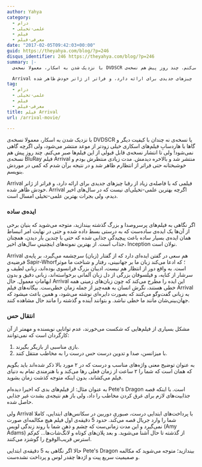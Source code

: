 ```yaml
---
author: Yahya
category:
  - درام
  - علمی-تخیلی
  - فیلم
  - معرفی-فیلم
date: "2017-02-05T09:42:03+00:00"
guid: https://theyahya.com/blog/?p=246
disqus_identifier: 246 https://theyahya.com/blog/?p=246
summary: |-
  با نزدیک شدن به اسکار، معمولا نسخه‌ی DVDSCR یا نسخه‌ی نه چندان با کیفیت دیگر و گاها با هاردسابِ فیلم‌های اسکاری خیلی زودتر از موعد منتشر می‌شود، ولی اگرچه گاهی نمی‌شود! ولی تا انتشار نسخه‌ی قابل قبولی از این فیلم‌ها صبر می‌کنم. چند روز پیش هم نسخه‌ی BluRay فیلم Arrival منتشر شد و بالاخره دیدمش. مدت زیادی منتظرش بودم و خوشبختانه حتی فراتر از انتظارم ظاهر شد و در نتیجه برآن شدم که کمی در موردش بنویسم.

  Arrival فیلمی که با فاصله‌ی زیاد از رقبا چیزهای جدیدی برای ارائه دارد، و فراتر از ژانر خودش ظاهر شده. Arrival اگرچه بهترین علمی-تخیلی‌ای نیست که در سال‌های اخیر دیدم، ولی بجرات بهترین علمی-تخیلی امسال است.
tag:
  - درام
  - علمی-تخیلی
  - فیلم
  - معرفی-فیلم
title: فیلم Arrival
url: /arrival-movie/

---
```

با نزدیک شدن به اسکار، معمولا نسخه‌ی DVDSCR یا نسخه‌ی نه چندان با کیفیت دیگر و گاها با هاردسابِ فیلم‌های اسکاری خیلی زودتر از موعد منتشر می‌شود، ولی اگرچه گاهی نمی‌شود! ولی تا انتشار نسخه‌ی قابل قبولی از این فیلم‌ها صبر می‌کنم. چند روز پیش هم نسخه‌ی BluRay فیلم Arrival منتشر شد و بالاخره دیدمش. مدت زیادی منتظرش بودم و خوشبختانه حتی فراتر از انتظارم ظاهر شد و در نتیجه برآن شدم که کمی در موردش بنویسم.

Arrival فیلمی که با فاصله‌ی زیاد از رقبا چیزهای جدیدی برای ارائه دارد، و فراتر از ژانر خودش ظاهر شده. Arrival اگرچه بهترین علمی-تخیلی‌ای نیست که در سال‌های اخیر دیدم، ولی بجرات بهترین علمی-تخیلی امسال است.

### ایده‌ی ساده

اگر نگاهی به فیلم‌های پرسروصدا و بزرگ گذشته بیندازید، متوجه می‌شوید که بنیان برخی از آن‌ها یک ایده‌ی ساده‌ست که به درستی بسط داده شده و حتی در نهایت امر انبساط همان ایده‌ی بسیار ساده باعث پیچیدگیِ جذابی شده که حتی با چندین بار دیدن، همچنان جذاب است. از بهترین نمونه‌های اینچنینیِ سال‌‌های اخیر، Inception نولان است.

Arrival هم سعی در گفتن ایده‌ای دارد که از گفتار (زبان) سرچشمه می‌گیرد، بر پایه‌ی فرضیه‌ی Sapir-Whorf؛ که ادعا می‌کند زبان ما بر جهانبینی، رفتار و شناخت ما موثر است. به واقع دور از انتظار هم نیست، ادیبان بزرگ فرانسوی بوده‌اند، زبانی لطیف و سرشار از کنایه، و فیلسوفان بزرگی از دل زبان آلمانی برخواسته‌اند، زبانی دقیق و بدون ابهاماتِ معمول. حال Arrival این ایده را مطرح می‌کند که چون زبان‌های زمینی همه خطی هستند، نگرش انسان به همه‌چیز از جمله زمان خطی‌ست. بیگانه‌های فیلم Arrival به زبانی گفت‌وگو می‌کنند که بصورت دایره‌ای نوشته می‌شود، و همین باعث میشود که جهان‌بینی‌شان مانند ما خطی نباشد. و بتوانند آینده و گذشته را مانند حال مشاهده کنند.

### انتقال حس

مشکل بسیاری از فیلم‌هایی که شکست می‌خورند، عدم توانایی نویسنده و مهمتر از آن کارگردان است که نمی‌توانند:

1. بازی مناسبی از بازیگر بگیرند.
1. با میزانسن، صدا و تدوین درست حس درست را به مخاطب منتقل کنند.

به عنوان توضیح معنی واژه‌های مناسب و درست که در ۲ مورد بالا ذکر شده‌اند باید بگویم که همان است که شما را ۲ ساعت از زمان فعلی رها می‌کند و با هنرمندی تمام به دنیای فیلم می‌کشاند، بدون اینکه متوجه کذشت زمان بشوید.

به عنوان مثال: از فیلم‌های بدی که اخیرا دیده‌ام Pete's Dragon است. با اینکه قصه جذابیت‌های لازم برای غرق کردن مخاطب را داد، ولی باز هم نتیجه‌ی بشدت غیر جذابی حاصل شده.

ولی Arrival با پرداخت‌های ابتدایی درست، صبوریِ دوربین در سکانس‌های ابتدایی، کاملا شما را وارد جریال قصه می‌کند. حدود 5 دقیقه‌ی اول فیلم هیچ مکالمه‌ای صورت نمی‌گیرد و این مدت زمانی‌ست که چشم و ذهن شما با روند زندگی لویس (Amy Adams) از گذشته تا حال آشنا می‌شوید. و بعد پلان‌های کوتاه و لانگ‌شات‌ها... کم‌کم استرس قریب‌الوقوع را گوشزد می‌کنند.

حالا اگر نگاهی به 5 دقیقه‌ی ابتدایی Pete's Dragon بیندازید؛ متوجه می‌شوید که مکالمه‌ و صمیمیت سریع پیت و اژدها چقدر لوس و پرداخت نشده‌ست.
